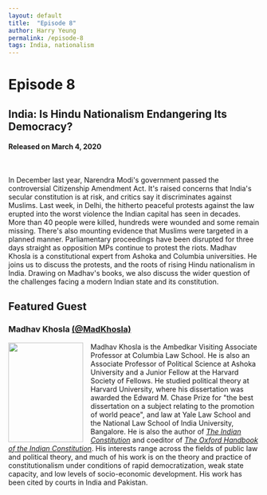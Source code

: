```yaml
---
layout: default
title:  "Episode 8"
author: Harry Yeung
permalink: /episode-8
tags: India, nationalism
---
```


# Episode 8
## India: Is Hindu Nationalism Endangering Its Democracy?
#### Released on March 4, 2020

<div id="buzzsprout-player-2920981"></div>
<script src="https://www.buzzsprout.com/699187/2920981-india-is-hindu-nationalism-endangering-its-democracy.js?container_id=buzzsprout-player-2920981&player=small" type="text/javascript" charset="utf-8"></script>
<br>

In December last year, Narendra Modi's government passed the controversial Citizenship Amendment Act. It's raised concerns that India's secular constitution is at risk, and critics say it discriminates against Muslims. Last week, in Delhi, the hitherto peaceful protests against the law erupted into the worst violence the Indian capital has seen in decades. More than 40 people were killed, hundreds were wounded and some remain missing. There's also mounting evidence that Muslims were targeted in a planned manner. Parliamentary proceedings have been disrupted for three days straight as opposition MPs continue to protest the riots. Madhav Khosla is a constitutional expert from Ashoka and Columbia universities. He joins us to discuss the protests, and the roots of rising Hindu nationalism in India. Drawing on Madhav's books, we also discuss the wider question of the challenges facing a modern Indian state and its constitution.

## Featured Guest

### Madhav Khosla [(@MadKhosla)](https://twitter.com/MadKhosla)

<img src="https://user-images.githubusercontent.com/67763587/89873106-c66ae080-db6e-11ea-93b1-9d81c29d5437.png"
  style="width:150px;height:200px;margin-right:15px;"
  align="left" />
  <p>Madhav Khosla is the Ambedkar Visiting Associate Professor at Columbia Law School. He is also an Associate Professor of Political Science at Ashoka University and a Junior Fellow at the Harvard Society of Fellows. He studied political theory at Harvard University, where his dissertation was awarded the Edward M. Chase Prize for "the best dissertation on a subject relating to the promotion of world peace", and law at Yale Law School and the National Law School of India University, Bangalore. He is also the author of <a href="https://www.amazon.com/gp/product/0198075383/ref=as_li_tl?ie=UTF8&camp=1789&creative=9325&creativeASIN=0198075383&linkCode=as2&tag=asiamatterspo-20&linkId=cf18788615b22c0016c3317d0a580c17"><i>The Indian Constitution</i></a> and coeditor of <a href="https://www.amazon.com/gp/product/0198704895/ref=as_li_tl?ie=UTF8&camp=1789&creative=9325&creativeASIN=0198704895&linkCode=as2&tag=asiamatterspo-20&linkId=a874f2f8b64e657e086e2900abcd094f"><i>The Oxford Handbook of the Indian Constitution</i></a>. His interests range across the fields of public law and political theory, and much of his work is on the theory and practice of constitutionalism under conditions of rapid democratization, weak state capacity, and low levels of socio-economic development. His work has been cited by courts in India and Pakistan.</p>
